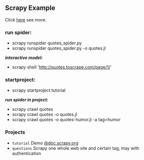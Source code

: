 ## Scrapy Example

Click [here](https://doc.scrapy.org/en/latest/intro/overview.html) see more.

### run spider:
- scrapy runspider quotes_spider.py
- scrapy runspider quotes_spider.py -o quotes.jl

***interactive model:***
- scrapy shell 'http://quotes.toscrape.com/page/1/'

### startproject:
- scrapy startproject tutorial

***run spider in project:***
- scrapy crawl quotes
- scrapy crawl quotes -o quotes.jl
- scrapy crawl quotes -o quotes-humor.jl -a tag=humor


### Projects
- ``tutorial`` Demo [@doc.scrapy.org](https://doc.scrapy.org/en/latest/intro/tutorial.html)
- ``questions`` Scrapy one whole web site and certain tag, may with authentication
